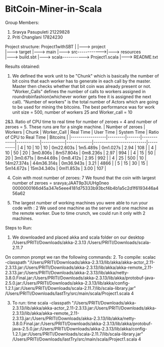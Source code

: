 # BitCoin-Miner-in-Scala

Group Members:
1. Sravya Pasupuleti 21229828
2. Priti Changlani   17824230

Project structure:
Project1withSBT
	|
	|---> project	       	
	|---> target          |---> main 
	|---> src------------>|---> resources        
	|---> build.sbt	      |---> scala-----------> Project1.scala
	|---> README.txt			     	

Results obtained:
1. We defined the work unit to be "Chunk" which is basically the number of bit coins that each worker has to generate in each call
   by the master. Master then checks whether that bit coin was already present or not. 
   "Worker_Calls" defines the number of calls to workers assigned in roundrobinfashion(whichever worker gets free it is assigned the next call). 
   "Number of workers" is the total number of Actors which are going to be used for mining the bitcoins.
   The best performance was for work unit size = 500, number of workers 25 and Worker_call = 10

2&3. Ratio of CPU time to real time for number of zeroes = 4 and number of zeroes = 5. These runs are for a single machine.
| Number of zeroes | Workers | Chunk | Worker_Call | Real Time  | User Time  | System Time | Ratio of CPU to Real Time | Bitcoins |
|------------------|---------|-------|-------------|------------|------------|-------------|---------------------------|----------|
|            4     |    10   |   10  |         10  | 0m22.603s  | 1m5.489s   | 0m1.027s    | 2.94                      | 108      |
|            4     |    10   |   50  |         20  | 3m0.806s   | 8m57.804s  | 0m8.236s    | 2.97                      | 994      |
|            4     |    15   |   50  |         20  | 3m0.671s   | 8m44.69s   | 0m8.412s    | 2.95                      | 992      |
|            4     |    25   |   500 |         10  | 14m27.374s | 44m36.314s | 0m36.943s   | 3.21                      | 4866     |
|            5     |    15   |   30  |         15  | 5m14.672s  | 15m34.340s | 0m11.853s   | 3.00                      | 107      |

4. Coin with most number of zeroes: 7
   We found that the coin with largest number of zeroes = 
   sravya;JAAT9p3UUHg0neo	0000000166d45a347e5eee4181d75333b93bcf4b4b1a5c2d1f6193446a456a62

5. The largest number of working machines you were able to run your code with : 2
   We used one machine as the server and one machine as the remote worker. Due to time crunch, we could run it only with 2 machines.

Steps to Run:
1. We downloaded and placed akka and scala folder on our desktop
   /Users/PRITI/Downloads/akka-2.3.13
   /Users/PRITI/Downloads/scala-2.11.7
   
On common prompt we ran the following commands: 
2. To compile: scalac -classpath "/Users/PRITI/Downloads/akka-2.3.13/lib/akka/akka-actor_2.11-2.3.13.jar:/Users/PRITI/Downloads/akka-2.3.13/lib/akka/akka-remote_2.11-2.3.13.jar:/Users/PRITI/Downloads/akka-2.3.13/lib/akka/netty-3.8.0.Final.jar:/Users/PRITI/Downloads/akka-2.3.13/lib/akka/protobuf-java-2.5.0.jar:/Users/PRITI/Downloads/akka-2.3.13/lib/akka/config-1.2.1.jar:/Users/PRITI/Downloads/scala-2.11.7/lib/scala-library.jar" /Users/PRITI/Downloads/lastTry/src/main/scala/Project1.scala 4

3. To run: time scala -classpath "/Users/PRITI/Downloads/akka-2.3.13/lib/akka/akka-actor_2.11-2.3.13.jar:/Users/PRITI/Downloads/akka-2.3.13/lib/akka/akka-remote_2.11-2.3.13.jar:/Users/PRITI/Downloads/akka-2.3.13/lib/akka/netty-3.8.0.Final.jar:/Users/PRITI/Downloads/akka-2.3.13/lib/akka/protobuf-java-2.5.0.jar:/Users/PRITI/Downloads/akka-2.3.13/lib/akka/config-1.2.1.jar:/Users/PRITI/Downloads/scala-2.11.7/lib/scala-library.jar" /Users/PRITI/Downloads/lastTry/src/main/scala/Project1.scala 4

 
